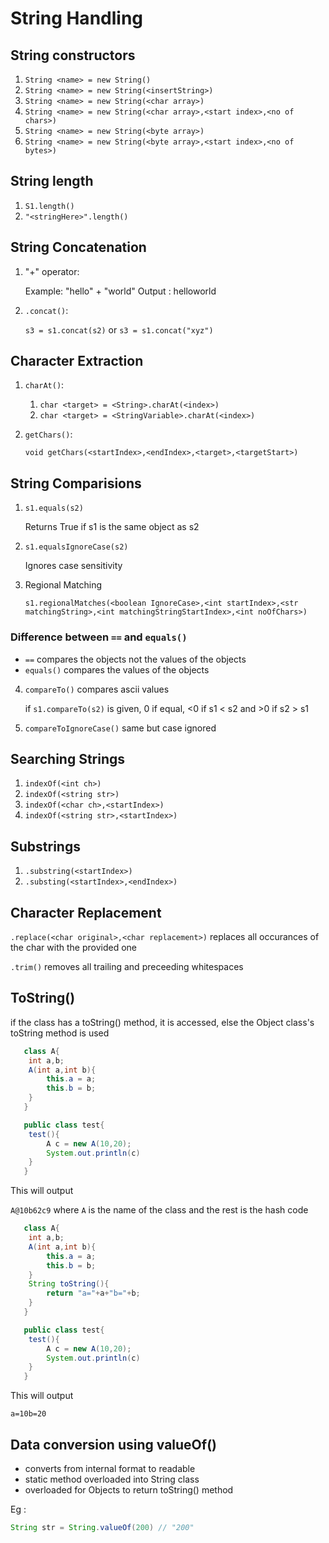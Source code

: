 <!--markdownlint-disable MD029-->
# String Handling

## String constructors

1. `String <name> = new String()`
2. `String <name> = new String(<insertString>)`
3. `String <name> = new String(<char array>)`
4. `String <name> = new String(<char array>,<start index>,<no of chars>)`
5. `String <name> = new String(<byte array>)`
6. `String <name> = new String(<byte array>,<start index>,<no of bytes>)`

## String length

1. `S1.length()`
2. `"<stringHere>".length()`

## String Concatenation

1. "+" operator:

    Example: "hello" + "world"
    Output : helloworld
2. `.concat()`:

    `s3 = s1.concat(s2)` or `s3 = s1.concat("xyz")`

## Character Extraction

1. `charAt()`:

    1. `char <target> = <String>.charAt(<index>)`
    2. `char <target> = <StringVariable>.charAt(<index>)`

2. `getChars()`:

    `void getChars(<startIndex>,<endIndex>,<target>,<targetStart>)`

## String Comparisions

1. `s1.equals(s2)`

    Returns True if s1 is the same object as s2
2. `s1.equalsIgnoreCase(s2)`

    Ignores case sensitivity

3. Regional Matching

    `s1.regionalMatches(<boolean IgnoreCase>,<int startIndex>,<str matchingString>,<int matchingStringStartIndex>,<int noOfChars>)`

### Difference between `==` and `equals()`

- `==` compares the objects not the values of the objects
- `equals()` compares the values of the objects

4. `compareTo()` compares ascii values

    if `s1.compareTo(s2)` is given, 0 if equal, <0 if s1 < s2 and >0 if s2 > s1

5. `compareToIgnoreCase()` same but case ignored

## Searching Strings

1. `indexOf(<int ch>)`
2. `indexOf(<string str>)`
3. `indexOf(<char ch>,<startIndex>)`
4. `indexOf(<string str>,<startIndex>)`

## Substrings

1. `.substring(<startIndex>)`
2. `.substing(<startIndex>,<endIndex>)`

## Character Replacement

`.replace(<char original>,<char replacement>)` replaces all occurances of the char with the provided one

`.trim()` removes all trailing and preceeding whitespaces

## ToString()

if the class has a toString() method, it is accessed, else the Object class's toString method is used

```java
   class A{
    int a,b;
    A(int a,int b){
        this.a = a;
        this.b = b;
    }
   } 

   public class test{
    test(){
        A c = new A(10,20);
        System.out.println(c)
    }
   }

```

This will output

`A@10b62c9` where `A` is the name of the class and the rest is the hash code

```java
   class A{
    int a,b;
    A(int a,int b){
        this.a = a;
        this.b = b;
    }
    String toString(){
        return "a="+a+"b="+b;
    }
   } 

   public class test{
    test(){
        A c = new A(10,20);
        System.out.println(c)
    }
   }

```

This will output

`a=10b=20`

## Data conversion using valueOf()

- converts from internal format to readable
- static method overloaded into String class
- overloaded for Objects to return toString() method

Eg :

```java
String str = String.valueOf(200) // "200"
```

